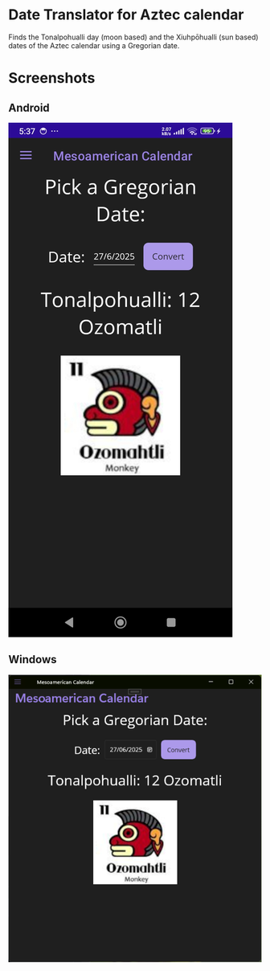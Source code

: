 # Date Translator for Aztec calendar

Finds the Tonalpohualli day (moon based) and the Xiuhpōhualli (sun based) dates of the Aztec calendar using a Gregorian date.

# Screenshots

## Android
![Android](./android%20Screenshot%202025-06-27%20175036.png)

## Windows
![Windows](./windows%20Screenshot%202025-06-27%20173908.png)
